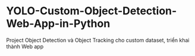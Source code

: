 # YOLO-Custom-Object-Detection-Web-App-in-Python
Project Object Detection và Object Tracking cho custom dataset, triển khai thành Web app

